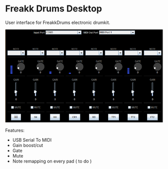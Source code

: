 Freakk Drums Desktop
=====================

User interface for FreakkDrums electronic drumkit.

![alt tag](screenshot.png)

Features:
- USB Serial To MIDI
- Gain boost/cut
- Gate
- Mute
- Note remapping on every pad ( to do )
    


